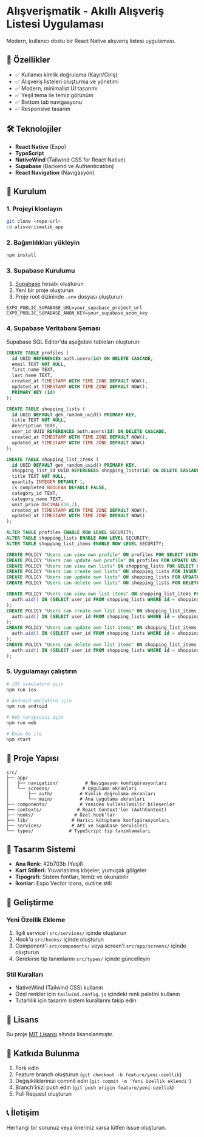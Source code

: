 # Alışverişmatik - Akıllı Alışveriş Listesi Uygulaması

Modern, kullanıcı dostu bir React Native alışveriş listesi uygulaması.

## 🚀 Özellikler

- ✅ Kullanıcı kimlik doğrulama (Kayıt/Giriş)
- ✅ Alışveriş listeleri oluşturma ve yönetimi
- ✅ Modern, minimalist UI tasarımı
- ✅ Yeşil tema ile temiz görünüm
- ✅ Bottom tab navigasyonu
- ✅ Responsive tasarım

## 🛠 Teknolojiler

- **React Native** (Expo)
- **TypeScript** 
- **NativeWind** (Tailwind CSS for React Native)
- **Supabase** (Backend ve Authentication)
- **React Navigation** (Navigasyon)

## 📱 Kurulum

### 1. Projeyi klonlayın
```bash
git clone <repo-url>
cd alisverismatik_app
```

### 2. Bağımlılıkları yükleyin
```bash
npm install
```

### 3. Supabase Kurulumu

1. [Supabase](https://supabase.com) hesabı oluşturun
2. Yeni bir proje oluşturun
3. Proje root dizininde `.env` dosyası oluşturun:

```env
EXPO_PUBLIC_SUPABASE_URL=your_supabase_project_url
EXPO_PUBLIC_SUPABASE_ANON_KEY=your_supabase_anon_key
```

### 4. Supabase Veritabanı Şeması

Supabase SQL Editor'da aşağıdaki tabloları oluşturun:

```sql
CREATE TABLE profiles (
  id UUID REFERENCES auth.users(id) ON DELETE CASCADE,
  email TEXT NOT NULL,
  first_name TEXT,
  last_name TEXT,
  created_at TIMESTAMP WITH TIME ZONE DEFAULT NOW(),
  updated_at TIMESTAMP WITH TIME ZONE DEFAULT NOW(),
  PRIMARY KEY (id)
);

CREATE TABLE shopping_lists (
  id UUID DEFAULT gen_random_uuid() PRIMARY KEY,
  title TEXT NOT NULL,
  description TEXT,
  user_id UUID REFERENCES auth.users(id) ON DELETE CASCADE,
  created_at TIMESTAMP WITH TIME ZONE DEFAULT NOW(),
  updated_at TIMESTAMP WITH TIME ZONE DEFAULT NOW()
);

CREATE TABLE shopping_list_items (
  id UUID DEFAULT gen_random_uuid() PRIMARY KEY,
  shopping_list_id UUID REFERENCES shopping_lists(id) ON DELETE CASCADE,
  title TEXT NOT NULL,
  quantity INTEGER DEFAULT 1,
  is_completed BOOLEAN DEFAULT FALSE,
  category_id TEXT,
  category_name TEXT,
  unit_price DECIMAL(10,2),
  created_at TIMESTAMP WITH TIME ZONE DEFAULT NOW(),
  updated_at TIMESTAMP WITH TIME ZONE DEFAULT NOW()
);

ALTER TABLE profiles ENABLE ROW LEVEL SECURITY;
ALTER TABLE shopping_lists ENABLE ROW LEVEL SECURITY;
ALTER TABLE shopping_list_items ENABLE ROW LEVEL SECURITY;

CREATE POLICY "Users can view own profile" ON profiles FOR SELECT USING (auth.uid() = id);
CREATE POLICY "Users can update own profile" ON profiles FOR UPDATE USING (auth.uid() = id);
CREATE POLICY "Users can view own lists" ON shopping_lists FOR SELECT USING (auth.uid() = user_id);
CREATE POLICY "Users can create own lists" ON shopping_lists FOR INSERT WITH CHECK (auth.uid() = user_id);
CREATE POLICY "Users can update own lists" ON shopping_lists FOR UPDATE USING (auth.uid() = user_id);
CREATE POLICY "Users can delete own lists" ON shopping_lists FOR DELETE USING (auth.uid() = user_id);

CREATE POLICY "Users can view own list items" ON shopping_list_items FOR SELECT USING (
  auth.uid() IN (SELECT user_id FROM shopping_lists WHERE id = shopping_list_items.shopping_list_id)
);
CREATE POLICY "Users can create own list items" ON shopping_list_items FOR INSERT WITH CHECK (
  auth.uid() IN (SELECT user_id FROM shopping_lists WHERE id = shopping_list_items.shopping_list_id)
);
CREATE POLICY "Users can update own list items" ON shopping_list_items FOR UPDATE USING (
  auth.uid() IN (SELECT user_id FROM shopping_lists WHERE id = shopping_list_items.shopping_list_id)
);
CREATE POLICY "Users can delete own list items" ON shopping_list_items FOR DELETE USING (
  auth.uid() IN (SELECT user_id FROM shopping_lists WHERE id = shopping_list_items.shopping_list_id)
);
```

### 5. Uygulamayı çalıştırın

```bash
# iOS simülatörü için
npm run ios

# Android emülatörü için
npm run android

# Web tarayıcısı için
npm run web

# Expo Go ile
npm start
```

## 📂 Proje Yapısı

```
src/
├── app/
│   ├── navigation/          # Navigasyon konfigürasyonları
│   └── screens/            # Uygulama ekranları
│       ├── auth/          # Kimlik doğrulama ekranları
│       └── main/          # Ana uygulama ekranları
├── components/            # Yeniden kullanılabilir bileşenler
├── contexts/             # React Context'ler (AuthContext)
├── hooks/               # Özel hook'lar
├── lib/                # Harici kütüphane konfigürasyonları
├── services/           # API ve Supabase servisleri
└── types/             # TypeScript tip tanımlamaları
```

## 🎨 Tasarım Sistemi

- **Ana Renk:** #2b703b (Yeşil)
- **Kart Stilleri:** Yuvarlatılmış köşeler, yumuşak gölgeler
- **Tipografi:** Sistem fontları, temiz ve okunabilir
- **İkonlar:** Expo Vector Icons, outline stili

## 🔧 Geliştirme

### Yeni Özellik Ekleme

1. İlgili service'i `src/services/` içinde oluşturun
2. Hook'u `src/hooks/` içinde oluşturun  
3. Component'i `src/components/` veya screen'i `src/app/screens/` içinde oluşturun
4. Gerekirse tip tanımlarını `src/types/` içinde güncelleyin

### Stil Kuralları

- NativeWind (Tailwind CSS) kullanın
- Özel renkler için `tailwind.config.js` içindeki renk paletini kullanın
- Tutarlılık için tasarım sistem kurallarını takip edin

## 📄 Lisans

Bu proje [MIT Lisansı](LICENSE) altında lisanslanmıştır.

## 🤝 Katkıda Bulunma

1. Fork edin
2. Feature branch oluşturun (`git checkout -b feature/yeni-ozellik`)
3. Değişikliklerinizi commit edin (`git commit -m 'Yeni özellik eklendi'`)
4. Branch'inizi push edin (`git push origin feature/yeni-ozellik`)
5. Pull Request oluşturun

## 📞 İletişim

Herhangi bir sorunuz veya öneriniz varsa lütfen issue oluşturun. 